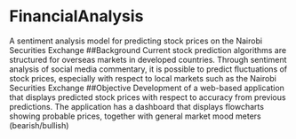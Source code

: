 # FinancialAnalysis
A sentiment analysis model for predicting stock prices on the Nairobi Securities Exchange
##Background
Current stock prediction algorithms are structured for overseas markets in developed countries. Through sentiment analysis of social media commentary, it is possible to predict fluctuations of stock prices, especially with respect to local markets such as the Nairobi Securities Exchange
##Objective
Development of a web-based application that displays predicted stock prices with respect to accuracy from previous predictions. The application has a dashboard that displays flowcharts showing probable prices, together with general market mood meters (bearish/bullish)

